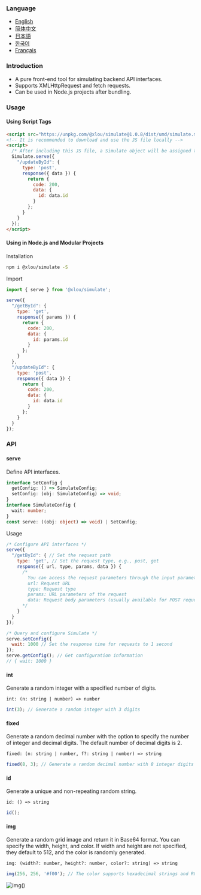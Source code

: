 ### Language

* [English](https://github.com/omlou/simulate#readme)
* [简体中文](https://github.com/omlou/simulate/blob/master/docs/md/readme-zh.md)
* [日本語](https://github.com/omlou/simulate/blob/master/docs/md/readme-ja.md)
* [한국어](https://github.com/omlou/simulate/blob/master/docs/md/readme-ko.md)
* [Français](https://github.com/omlou/simulate/blob/master/docs/md/readme-fr.md)

### Introduction

* A pure front-end tool for simulating backend API interfaces.
* Supports XMLHttpRequest and fetch requests.
* Can be used in Node.js projects after bundling.

### Usage

#### Using Script Tags

```html
<script src="https://unpkg.com/@xlou/simulate@1.0.8/dist/umd/simulate.min.js"></script>
<!-- It is recommended to download and use the JS file locally -->
<script>
  /* After including this JS file, a Simulate object will be assigned to the window */
  Simulate.serve({
    "/updateById": {
      type: 'post',
      response({ data }) {
        return {
          code: 200,
          data: {
            id: data.id
          }
        };
      }
    }
  });
</script>
```

#### Using in Node.js and Modular Projects

Installation

```bash
npm i @xlou/simulate -S
```

Import

```javascript
import { serve } from '@xlou/simulate';

serve({
  "/getById": {
    type: 'get',
    response({ params }) {
      return {
        code: 200,
        data: {
          id: params.id
        }
      };
    }
  },
  "/updateById": {
    type: 'post',
    response({ data }) {
      return {
        code: 200,
        data: {
          id: data.id
        }
      };
    }
  }
});
```

### API

#### serve

Define API interfaces.

```typescript
interface SetConfig {
  getConfig: () => SimulateConfig;
  setConfig: (obj: SimulateConfig) => void;
}
interface SimulateConfig {
  wait: number;
}
const serve: ((obj: object) => void) | SetConfig;
```

Usage

```js
/* Configure API interfaces */
serve({
  "/getById": { // Set the request path
    type: 'get', // Set the request type, e.g., post, get
    response({ url, type, params, data }) {
      /* 
        You can access the request parameters through the input parameters
        url: Request URL
        type: Request type
        params: URL parameters of the request
        data: Request body parameters (usually available for POST requests)
      */
    }
  }
});

/* Query and configure Simulate */
serve.setConfig({
  wait: 1000 // Set the response time for requests to 1 second
});
serve.getConfig(); // Get configuration information
// { wait: 1000 }
```

#### int

Generate a random integer with a specified number of digits.

`int: (n: string | number) => number`

```js
int(3); // Generate a random integer with 3 digits
```

#### fixed

Generate a random decimal number with the option to specify the number of integer and decimal digits. The default number of decimal digits is 2.

`fixed: (n: string | number, f?: string | number) => string`

```js
fixed(8, 3); // Generate a random decimal number with 8 integer digits and 3 decimal digits
```

#### id

Generate a unique and non-repeating random string.

`id: () => string`

```js
id();
```

#### img

Generate a random grid image and return it in Base64 format. You can specify the width, height, and color. If width and height are not specified, they default to 512, and the color is randomly generated.

`img: (width?: number, height?: number, color?: string) => string`

```js
img(256, 256, '#f00'); // The color supports hexadecimal strings and RGB function strings
```

![img()](https://omlou.github.io/images/SimulateImgExample.png)